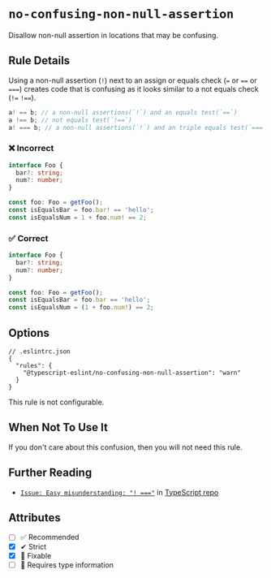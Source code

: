 # `no-confusing-non-null-assertion`

Disallow non-null assertion in locations that may be confusing.

## Rule Details

Using a non-null assertion (`!`) next to an assign or equals check (`=` or `==` or `===`) creates code that is confusing as it looks similar to a not equals check (`!=` `!==`).

```typescript
a! == b; // a non-null assertions(`!`) and an equals test(`==`)
a !== b; // not equals test(`!==`)
a! === b; // a non-null assertions(`!`) and an triple equals test(`===`)
```

<!--tabs-->

### ❌ Incorrect

```ts
interface Foo {
  bar?: string;
  num?: number;
}

const foo: Foo = getFoo();
const isEqualsBar = foo.bar! == 'hello';
const isEqualsNum = 1 + foo.num! == 2;
```

### ✅ Correct

<!-- prettier-ignore -->
```ts
interface Foo {
  bar?: string;
  num?: number;
}

const foo: Foo = getFoo();
const isEqualsBar = foo.bar == 'hello';
const isEqualsNum = (1 + foo.num!) == 2;
```

## Options

```jsonc
// .eslintrc.json
{
  "rules": {
    "@typescript-eslint/no-confusing-non-null-assertion": "warn"
  }
}
```

This rule is not configurable.

## When Not To Use It

If you don't care about this confusion, then you will not need this rule.

## Further Reading

- [`Issue: Easy misunderstanding: "! ==="`](https://github.com/microsoft/TypeScript/issues/37837) in [TypeScript repo](https://github.com/microsoft/TypeScript)

## Attributes

- [ ] ✅ Recommended
- [x] ✔ Strict
- [x] 🔧 Fixable
- [ ] 💭 Requires type information
